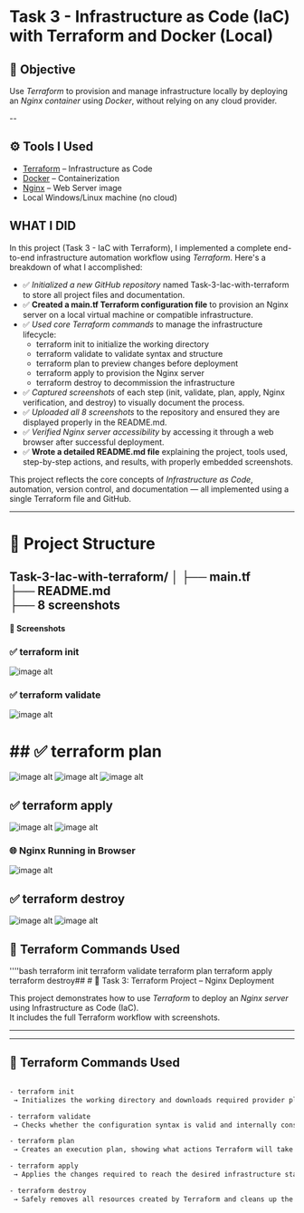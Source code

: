 # Task 3 - Infrastructure as Code (IaC) with Terraform and Docker (Local)

## 📌 Objective

Use *Terraform* to provision and manage infrastructure locally by deploying an *Nginx container* using *Docker*, without relying on any cloud provider.

--
## ⚙ Tools I Used

- [Terraform](https://www.terraform.io/) – Infrastructure as Code
- [Docker](https://www.docker.com/) – Containerization
- [Nginx](https://hub.docker.com/_/nginx) – Web Server image
- Local Windows/Linux machine (no cloud)


##  WHAT  I  DID

In this project (Task 3 - IaC with Terraform), I implemented a complete end-to-end infrastructure automation workflow using *Terraform*. Here's a breakdown of what I accomplished:

- ✅ *Initialized a new GitHub repository* named Task-3-Iac-with-terraform to store all project files and documentation.
- ✅ **Created a main.tf Terraform configuration file** to provision an Nginx server on a local virtual machine or compatible infrastructure.
- ✅ *Used core Terraform commands* to manage the infrastructure lifecycle:
  - terraform init to initialize the working directory
  - terraform validate to validate syntax and structure
  - terraform plan to preview changes before deployment
  - terraform apply to provision the Nginx server
  - terraform destroy to decommission the infrastructure
- ✅ *Captured screenshots* of each step (init, validate, plan, apply, Nginx verification, and destroy) to visually document the process.
- ✅ *Uploaded all 8 screenshots* to the repository and ensured they are displayed properly in the README.md.
- ✅ *Verified Nginx server accessibility* by accessing it through a web browser after successful deployment.
- ✅ **Wrote a detailed README.md file** explaining the project, tools used, step-by-step actions, and results, with properly embedded screenshots.

This project reflects the core concepts of *Infrastructure as Code*, automation, version control, and documentation — all implemented using a single Terraform file and GitHub.
 
---
# 📁 Project Structure
Task-3-Iac-with-terraform/
│
├── main.tf                
├── README.md              
├──  8 screenshots
---

#### 📸 Screenshots


### ✅ terraform init
![image alt](https://github.com/osuruchaitanya/Task-3-Iac-with-terraform/blob/f858b4ca1b34eb8d23771ec5b3d57c61fae180ae/screenshot1.png)
### ✅ terraform validate
![image alt](https://github.com/osuruchaitanya/Task-3-Iac-with-terraform/blob/2709c2bee5d7e0b4e61a1a3e8d2d18403de53a81/screenshot2.png)
# ## ✅ terraform plan 
![image alt](https://github.com/osuruchaitanya/Task-3-Iac-with-terraform/blob/eee5b925558109f5bed83a896421e4bd07bd422f/screenshot3.png)
![image alt](https://github.com/osuruchaitanya/Task-3-Iac-with-terraform/blob/cd50b140335c56b8f4dbe86de5d42d5f84e79ae2/screenshot4.png)
![image alt](https://github.com/osuruchaitanya/Task-3-Iac-with-terraform/blob/071c33c58b3940892d01071891c92cec4b2488e0/screenshot5.png)
## ✅ terraform apply
![image alt](https://github.com/osuruchaitanya/Task-3-Iac-with-terraform/blob/ae8d722d0f22699c9caf6d6703e8ec45825ed827/screenshot6a.png)
![image alt](https://github.com/osuruchaitanya/Task-3-Iac-with-terraform/blob/0c2c9799aa9c074c09a3d0190da6761348e94a24/screenshot6b.png)

###  🌐 Nginx Running in Browser
![image alt](https://github.com/osuruchaitanya/Task-3-Iac-with-terraform/blob/7f8af1854a8ba0f6647139c6362a73a20070f9cb/screenshot6.png)
## ✅ terraform destroy
![image alt](https://github.com/osuruchaitanya/Task-3-Iac-with-terraform/blob/d3e64a281cda37a0a23847ad5a019ff13e2f7cea/screenshot7.png)
![image alt](https://github.com/osuruchaitanya/Task-3-Iac-with-terraform/blob/b8816dbfd50ade1d1cdb09f9b04196ad3d7c838c/screenshot8.png)


 ## 🔧 Terraform Commands Used
''''bash
terraform init
terraform validate
terraform plan
terraform apply
terraform  destroy## # 🚀 Task 3: Terraform Project – Nginx Deployment

This project demonstrates how to use *Terraform* to deploy an *Nginx server* using Infrastructure as Code (IaC).  
It includes the full Terraform workflow with screenshots.

---
---

## 🔧 Terraform Commands Used

 ```bash

- terraform init  
  → Initializes the working directory and downloads required provider plugins.

- terraform validate  
  → Checks whether the configuration syntax is valid and internally consistent.

- terraform plan  
  → Creates an execution plan, showing what actions Terraform will take before making any changes.

- terraform apply  
  → Applies the changes required to reach the desired infrastructure state as defined in main.tf.

- terraform destroy  
  → Safely removes all resources created by Terraform and cleans up the environment.
